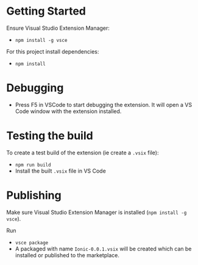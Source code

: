 # Getting Started
Ensure Visual Studio Extension Manager:
- `npm install -g vsce`

For this project install dependencies:
- `npm install`

# Debugging
- Press F5 in VSCode to start debugging the extension. It will open a VS Code window with the extension installed.

# Testing the build
To create a test build of the extension (ie create a `.vsix` file):
- `npm run build`
- Install the built `.vsix` file in VS Code

# Publishing
Make sure Visual Studio Extension Manager is installed (`npm install -g vsce`).

Run
- `vsce package`
- A packaged with name `Ionic-0.0.1.vsix` will be created which can be installed or published to the marketplace.

